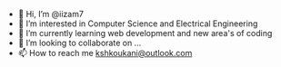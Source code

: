 - 👋 Hi, I’m @iizam7
- 👀 I’m interested in Computer Science and Electrical Engineering
- 🌱 I’m currently learning web development and new area's of coding
- 💞️ I’m looking to collaborate on ...
- 📫 How to reach me kshkoukani@outlook.com

<!---
iizam7/iizam7 is a ✨ special ✨ repository because its `README.md` (this file) appears on your GitHub profile.
You can click the Preview link to take a look at your changes.
--->
